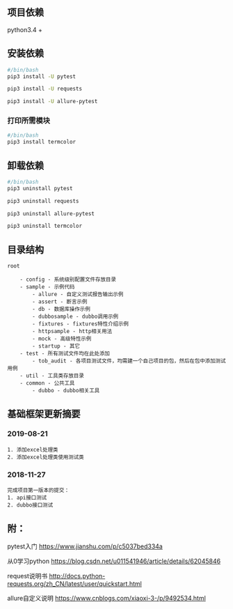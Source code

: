 ## 项目依赖
python3.4 +

## 安装依赖
```bash
#/bin/bash
pip3 install -U pytest

pip3 install -U requests

pip3 install -U allure-pytest
```


### 打印所需模块
```bash
#/bin/bash
pip3 install termcolor
```

## 卸载依赖
```bash
#/bin/bash
pip3 uninstall pytest

pip3 uninstall requests

pip3 uninstall allure-pytest

pip3 uninstall termcolor
```

## 目录结构
```text
root

    - config - 系统级别配置文件存放目录
    - sample - 示例代码
        - allure - 自定义测试报告输出示例
        - assert - 断言示例
        - db - 数据库操作示例
        - dubbosample - dubbo调用示例
        - fixtures - fixtures特性介绍示例
        - httpsample - http相关用法
        - mock - 高级特性示例
        - startup - 其它
    - test - 所有测试文件均在此处添加
        - tob_audit - 各项目测试文件，均需建一个自己项目的包，然后在包中添加测试用例
    - util - 工具类存放目录
    - common - 公共工具
        - dubbo - dubbo相关工具
```

## 基础框架更新摘要

### 2019-08-21
```text
1. 添加excel处理类
2. 添加excel处理类使用测试类
```

### 2018-11-27
```text
完成项目第一版本的提交：
1. api接口测试
2. dubbo接口测试
```



## 附：
pytest入门 https://www.jianshu.com/p/c5037bed334a

从0学习python https://blog.csdn.net/u011541946/article/details/62045846

request说明书 http://docs.python-requests.org/zh_CN/latest/user/quickstart.html

allure自定义说明 https://www.cnblogs.com/xiaoxi-3-/p/9492534.html
